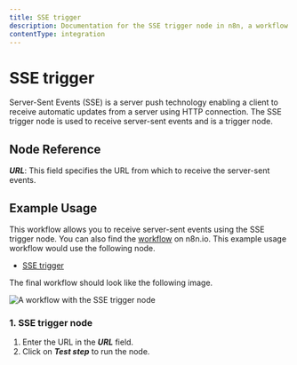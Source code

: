 ```yaml
---
title: SSE trigger
description: Documentation for the SSE trigger node in n8n, a workflow automation platform. Includes guidance on usage, and links to examples.
contentType: integration
---
```


# SSE trigger

Server-Sent Events (SSE) is a server push technology enabling a client to receive automatic updates from a server using HTTP connection. The SSE trigger node is used to receive server-sent events and is a trigger node.

## Node Reference

***URL***: This field specifies the URL from which to receive the server-sent events.

## Example Usage

This workflow allows you to receive server-sent events using the SSE trigger node. You can also find the [workflow](https://n8n.io/workflows/639) on n8n.io. This example usage workflow would use the following node.
- [SSE trigger]()

The final workflow should look like the following image.

![A workflow with the SSE trigger node](/_images/integrations/builtin/core-nodes/ssetrigger/workflow.png)


### 1. SSE trigger node

1. Enter the URL in the ***URL*** field. 
2. Click on ***Test step*** to run the node.

